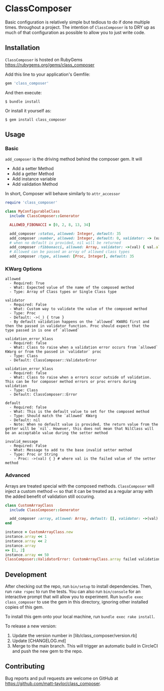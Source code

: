# ClassComposer

Basic configuration is relatively simple but tedious to do if done multiple times. throughout a project. The intention of `ClassComposer` is to DRY up as much of that configuration as possible to allow you to just write code.

## Installation

`ClassComposer` is hosted on RubyGems https://rubygems.org/gems/class_composer

Add this line to your application's Gemfile:

```ruby
gem 'class_composer'
```

And then execute:

    $ bundle install

Or install it yourself as:

    $ gem install class_composer

## Usage

### Basic

`add_composer` is the driving method behind the composer gem. It will
- Add a setter Method
- Add a getter Method
- Add instance variable
- Add validation Method

In short, Composer will behave similarly to `attr_accessor`


```ruby
require 'class_composer'

class MyConfigurableClass
  include ClassComposer::Generator

  ALLOWED_FIBONACCI = [0, 2, 8, 13, 34]

  add_composer :status, allowed: Integer, default: 35
  add_composer :number, allowed: Integer, default: 0, validator: -> (val) {  }
  # when no default is provided, nil will be returned
  add_composer :fibbonacci, allowed: Array, validator: ->(val) { val.all? {|i| i.is_a?(Integer) } && (val - ALLOWED_FIBONACCI) > 0 }, invalid_message: ->(val) { "We only allow #{ALLOWED_FIBONACCI} numbers. Received #{val}" }
  # Allowed can be passed an array of allowed class types
  add_composer :type, allowed: [Proc, Integer], default: 35
```

### KWarg Options

```
allowed
  - Required: True
  - What: Expected value of the name of the composed method
  - Type: Array of Class types or Single Class type

validator
  - Required: False
  - What: Custom way to validate the value of the composed method
  - Type: Proc
  - Default: ->(_) { true }
  - By default validation happens on the `allowed` KWARG first and then the passed in validator function. Proc should expect that the type passed in is one of `allowed`

validation_error_klass
  - Required: false
  - What: Class to raise when a validation error occurs from `allowed` KWarg or from the passed in `validator` proc
  - Type: Class
  - Default: ClassComposer::ValidatorError

validation_error_klass
  - Required: false
  - What: Class to raise when a errors occur outside of validation. This can be for composer method errors or proc errors during validation
  - Type: Class
  - Default: ClassComposer::Error

default
  - Required: false
  - What: This is the default value to set for the composed method
  - Type: Should match the `allowed` KWarg
  - Default: nil
  - Note: When no default value is provided, the return value from the getter will be `nil`. However, this does not mean that NilClass will be an acceptable value during the setter method

invalid_message
  - Required: False
  - What: Message to add to the base invalid setter method
  - Type: Proc or String
    - Proc: ->(val) { } # where val is the failed value of the setter method

```

### Advanced

Arrays are treated special with the composed methods. `ClassComposer` will inject a custom method `<<` so that it can be treated as a regular array with the added benefit of validation still occuring.

```ruby
class CustomArrayClass
  include ClassComposer::Generator

  add_composer :array, allowed: Array, default: [], validator: ->(val) { val.sum < 40 }, invalid_message: ->(val) { "Array sum of [#{val.sum}] must be less than 40" }
end

instance = CustomArrayClass.new
instance.array << 1
instance.array << 2
instance.array
=> [1, 2]
instance.array << 50
ClassComposer::ValidatorError: CustomArrayClass.array failed validation. array is expected to be Array. Array sum of [53] must be less than 40

```


## Development

After checking out the repo, run `bin/setup` to install dependencies. Then, run
`rake rspec` to run the tests. You can also run `bin/console` for an interactive
prompt that will allow you to experiment. Run `bundle exec class_composer` to use
the gem in this directory, ignoring other installed copies of this gem.

To install this gem onto your local machine, run `bundle exec rake install`.

To release a new version:

1. Update the version number in [lib/class_composer/version.rb]
2. Update [CHANGELOG.md]
3. Merge to the main branch. This will trigger an automatic build in CircleCI
   and push the new gem to the repo.

## Contributing

Bug reports and pull requests are welcome on GitHub at
https://github.com/matt-taylor/class_composer.

